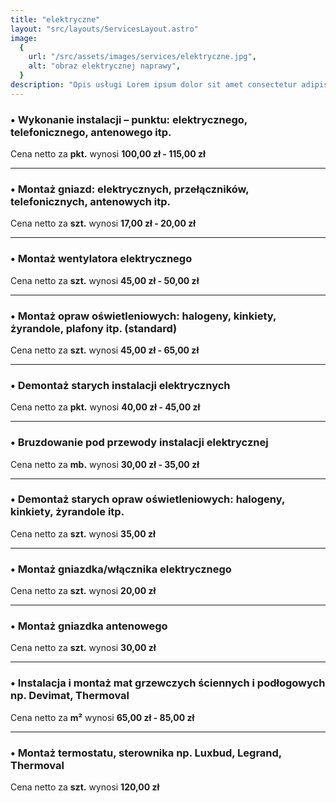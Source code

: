 ```yaml
---
title: "elektryczne"
layout: "src/layouts/ServicesLayout.astro"
image:
  {
    url: "/src/assets/images/services/elektryczne.jpg",
    alt: "obraz elektrycznej naprawy",
  }
description: "Opis usługi Lorem ipsum dolor sit amet consectetur adipisicing elit. Consequatur, nobis."
---
```


### • Wykonanie instalacji – punktu: elektrycznego, telefonicznego, antenowego itp.

Cena netto za **pkt.** wynosi **100,00 zł - 115,00 zł**

---

### • Montaż gniazd: elektrycznych, przełączników, telefonicznych, antenowych itp.

Cena netto za **szt.** wynosi **17,00 zł - 20,00 zł**

---

### • Montaż wentylatora elektrycznego

Cena netto za **szt.** wynosi **45,00 zł - 50,00 zł**

---

### • Montaż opraw oświetleniowych: halogeny, kinkiety, żyrandole, plafony itp. (standard)

Cena netto za **szt.** wynosi **45,00 zł - 65,00 zł**

---

### • Demontaż starych instalacji elektrycznych

Cena netto za **pkt.** wynosi **40,00 zł - 45,00 zł**

---

### • Bruzdowanie pod przewody instalacji elektrycznej

Cena netto za **mb.** wynosi **30,00 zł - 35,00 zł**

---

### • Demontaż starych opraw oświetleniowych: halogeny, kinkiety, żyrandole itp.

Cena netto za **szt.** wynosi **35,00 zł**

---

### • Montaż gniazdka/włącznika elektrycznego

Cena netto za **szt.** wynosi **20,00 zł**

---

### • Montaż gniazdka antenowego

Cena netto za **szt.** wynosi **30,00 zł**

---

### • Instalacja i montaż mat grzewczych ściennych i podłogowych np. Devimat, Thermoval

Cena netto za **m²** wynosi **65,00 zł - 85,00 zł**

---

### • Montaż termostatu, sterownika np. Luxbud, Legrand, Thermoval

Cena netto za **szt.** wynosi **120,00 zł**
